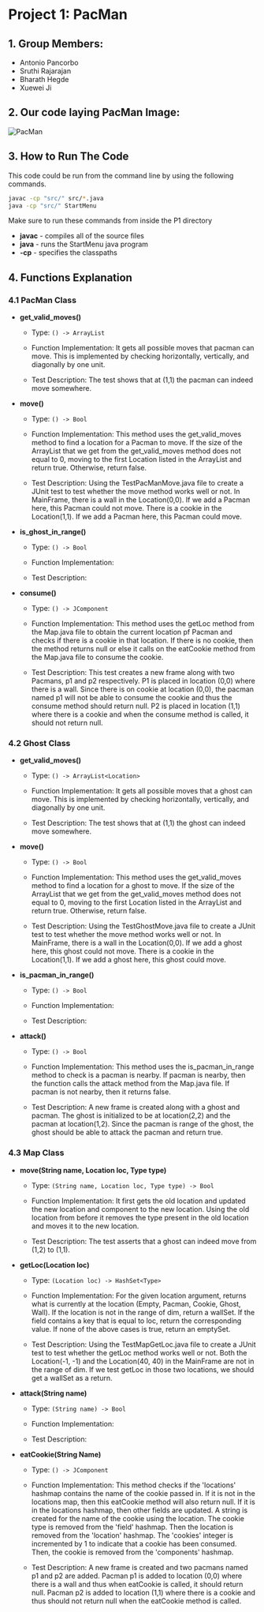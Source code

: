 # Project 1: PacMan
## 1. Group Members: 
 * Antonio Pancorbo 
 * Sruthi Rajarajan 
 * Bharath Hegde 
 * Xuewei Ji

## 2. Our code laying PacMan Image:
![PacMan]()

## 3. How to Run The Code 
This code could be run from the command line by using the following commands.
```bash
javac -cp "src/" src/*.java
java -cp "src/" StartMenu
```
Make sure to run these commands from inside the P1 directory
- **javac** - compiles all of the source files
- **java** - runs the StartMenu java program
- **-cp** - specifies the classpaths

## 4. Functions Explanation
### 4.1 PacMan Class
- **get_valid_moves()**
  + Type: `() -> ArrayList`

  + Function Implementation: It gets all possible moves that pacman can move. This is implemented by checking horizontally, vertically, and diagonally by one unit. 

  + Test Description: The test shows that at (1,1) the pacman can indeed move somewhere. 

- **move()**
  + Type: `() -> Bool`

  + Function Implementation: This method uses the get_valid_moves method to find a location for a Pacman to move. If the size of the ArrayList that we get from the get_valid_moves method does not equal to 0, moving to the first Location listed in the ArrayList and return true. Otherwise, return false.

  + Test Description: Using the TestPacManMove.java file to create a JUnit test to test whether the move method works well or not. In MainFrame, there is a wall in the Location(0,0). If we add a Pacman here, this Pacman could not move. There is a cookie in the Location(1,1). If we add a Pacman here, this Pacman could move. 

- **is_ghost_in_range()**
  + Type: `() -> Bool`

  + Function Implementation: 

  + Test Description: 
  
- **consume()**
  + Type: `() -> JComponent`

  + Function Implementation: This method uses the getLoc method from the Map.java file to obtain the current location pf Pacman and checks if there is
  a cookie in that location. If there is no cookie, then the method returns null or else it calls on the eatCookie method from the Map.java file to consume the cookie.

  + Test Description: This test creates a new frame along with two Pacmans, p1 and p2 respectively. P1 is placed in location (0,0) where there is a wall. Since there is on cookie at location (0,0), the pacman named p1 will not be able to consume the cookie and thus the consume method should return null. P2 is placed in location (1,1) where there is a cookie and when the consume method is called, it should not return null. 

### 4.2 Ghost Class
- **get_valid_moves()**
  + Type: `() -> ArrayList<Location>`

  + Function Implementation: It gets all possible moves that a ghost can move. This is implemented by checking horizontally, vertically, and diagonally by one unit. 

  + Test Description: The test shows that at (1,1) the ghost can indeed move somewhere. 


- **move()**
  + Type: `() -> Bool`

  + Function Implementation: This method uses the get_valid_moves method to find a location for a ghost to move. If the size of the ArrayList that we get from the get_valid_moves method does not equal to 0, moving to the first Location listed in the ArrayList and return true. Otherwise, return false.

  + Test Description: Using the TestGhostMove.java file to create a JUnit test to test whether the move method works well or not. In MainFrame, there is a wall in the Location(0,0). If we add a ghost here, this ghost could not move. There is a cookie in the Location(1,1). If we add a ghost here, this ghost could move. 

- **is_pacman_in_range()**
  + Type: `() -> Bool`

  + Function Implementation:

  + Test Description:

- **attack()**
  + Type: `() -> Bool`

  + Function Implementation: This method uses the is_pacman_in_range method to check is a pacman is nearby. If pacman is nearby, then the function calls
  the attack method from the Map.java file. If pacman is not nearby, then it returns false.

  + Test Description: A new frame is created along with a ghost and pacman. The ghost is initialized to be at location(2,2) and the pacman at location(1,2). Since the pacman is range of the ghost, the ghost should be able to attack the pacman and return true.

### 4.3 Map Class
- **move(String name, Location loc, Type type)**
  + Type: `(String name, Location loc, Type type) -> Bool`

  + Function Implementation: It first gets the old location and updated the new location and component to the new location. Using the old location from before it removes the type present in the old location and moves it to the new location. 

  + Test Description: The test asserts that a ghost can indeed move from (1,2) to (1,1).

- **getLoc(Location loc)**
  + Type: `(Location loc) -> HashSet<Type>`

  + Function Implementation: For the given location argument, returns what is currently at the location (Empty, Pacman, Cookie, Ghost, Wall). If the location is not in the range of dim, return a wallSet. If the field contains a key that is equal to loc, return the corresponding value. If none of the above cases is true, return an emptySet.

  + Test Description: Using the TestMapGetLoc.java file to create a JUnit test to test whether the getLoc method works well or not. Both the Location(-1, -1) and the Location(40, 40) in the MainFrame are not in the range of dim. If we test getLoc in those two locations, we should get a wallSet as a return.

- **attack(String name)**
  + Type: `(String name) -> Bool`

  + Function Implementation:

  + Test Description:

- **eatCookie(String Name)**
  + Type: `() -> JComponent`

  + Function Implementation: This method checks if the 'locations' hashmap contains the name of the cookie passed in. If it is not in the locations map, then this eatCookie method will also return null. If it is in the locations hashmap, then other fields are updated. A string is created for the name of the cookie using the location. The cookie type is removed from the 'field' hashmap. Then the location is removed from the 'location' hashmap. The 'cookies' integer is incremented by 1 to indicate that a cookie has been consumed. Then, the cookie is removed from the 'components' hashmap.

  + Test Description: A new frame is created and two pacmans named p1 and p2 are added. Pacman p1 is added to location (0,0) where there is a wall and thus when eatCookie is called, it should return null. Pacman p2 is added to location (1,1) where there is a cookie and thus should not return null when the eatCookie method is called.
